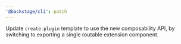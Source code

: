 ```yaml
---
'@backstage/cli': patch
---
```


Update `create-plugin` template to use the new composability API, by switching to exporting a single routable extension component.
